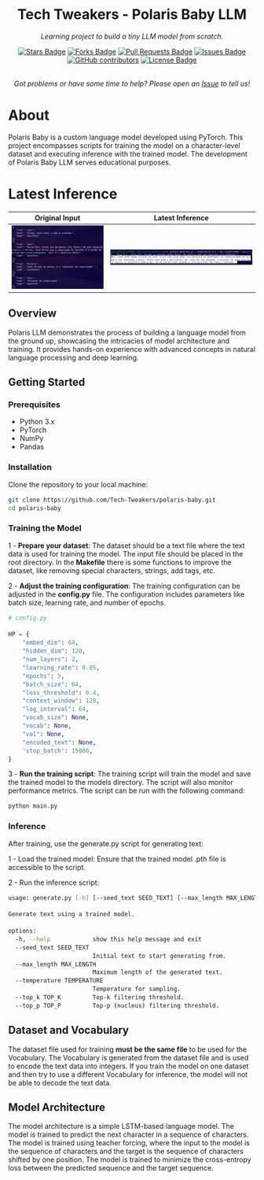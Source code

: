 <h1 align="center">Tech Tweakers - Polaris Baby LLM </h1>
<p align="center"><i>Learning project to build a tiny LLM model from scratch.</i></p>

<div align="center">
  <a href="https://github.com/Tech-Tweakers/polaris-baby/stargazers"><img src="https://img.shields.io/github/stars/Tech-Tweakers/polaris-baby" alt="Stars Badge"/></a>
<a href="https://github.com/Tech-Tweakers/polaris-baby/network/members"><img src="https://img.shields.io/github/forks/Tech-Tweakers/polaris-baby" alt="Forks Badge"/></a>
<a href="https://github.com/Tech-Tweakers/polaris-baby/pulls"><img src="https://img.shields.io/github/issues-pr/Tech-Tweakers/polaris-baby" alt="Pull Requests Badge"/></a>
<a href="https://github.com/Tech-Tweakers/polaris-baby/issues"><img src="https://img.shields.io/github/issues/Tech-Tweakers/polaris-baby" alt="Issues Badge"/></a>
<a href="https://github.com/Tech-Tweakers/polaris-baby/graphs/contributors"><img alt="GitHub contributors" src="https://img.shields.io/github/contributors/Tech-Tweakers/polaris-baby?color=2b9348"></a>
<a href="https://github.com/Tech-Tweakers/polaris-baby/blob/master/LICENSE"><img src="https://img.shields.io/github/license/Tech-Tweakers/polaris-baby?color=2b9348" alt="License Badge"/></a>
</div>

<br>
<p align="center"><i>Got problems or have some time to help? Please open an <a href="https://github.com/Tech-Tweakers/polaris-baby/issues/new">Issue</a> to tell us!</i></p>

# About

Polaris Baby is a custom language model developed using PyTorch. This project encompasses scripts for training the model on a character-level dataset and executing inference with the trained model. The development of Polaris Baby LLM serves educational purposes.

# Latest Inference

| Original Input | Latest Inference |
| -------------- | ---------------- |
| ![Original Input](docs/original-input.png) | ![Latest Inference](docs/latest-inference.png) |

## Overview

Polaris LLM demonstrates the process of building a language model from the ground up, showcasing the intricacies of model architecture and training. It provides hands-on experience with advanced concepts in natural language processing and deep learning.

## Getting Started

### Prerequisites
- Python 3.x
- PyTorch
- NumPy
- Pandas 

### Installation

Clone the repository to your local machine:

```bash
git clone https://github.com/Tech-Tweakers/polaris-baby.git
cd polaris-baby
```

### Training the Model

1 - **Prepare your dataset**: The dataset should be a text file where the text data is used for training the model. The input file should be placed in the root directory. In the **Makefile** there is some functions to improve the dataset, like removing special characters, strings, add tags, etc.

2 - **Adjust the training configuration**: The training configuration can be adjusted in the **config.py** file. The configuration includes parameters like batch size, learning rate, and number of epochs.

```python
# config.py

HP = {
    "embed_dim": 64,
    "hidden_dim": 128,
    "num_layers": 2,
    "learning_rate": 0.05,
    "epochs": 5,
    "batch_size": 64,
    "loss_threshold": 0.4,
    "context_window": 128,
    "log_interval": 64,
    "vocab_size": None,
    "vocab": None,
    "val": None,
    "encoded_text": None,
    'stop_batch': 15000,     
}
```

3 - **Run the training script**: The training script will train the model and save the trained model to the models directory. The script will also monitor performance metrics. The script can be run with the following command:

```bash
python main.py
```

### Inference

After training, use the generate.py script for generating text:

1 - Load the trained model: Ensure that the trained model .pth file is accessible to the script.

2 - Run the inference script:

```bash
usage: generate.py [-h] [--seed_text SEED_TEXT] [--max_length MAX_LENGTH] [--temperature TEMPERATURE] [--top_k TOP_K] [--top_p TOP_P]

Generate text using a trained model.

options:
  -h, --help            show this help message and exit
  --seed_text SEED_TEXT
                        Initial text to start generating from.
  --max_length MAX_LENGTH
                        Maximum length of the generated text.
  --temperature TEMPERATURE
                        Temperature for sampling.
  --top_k TOP_K         Top-k filtering threshold.
  --top_p TOP_P         Top-p (nucleus) filtering threshold.
```

## Dataset and Vocabulary

The dataset file used for training **must be the same file** to be used for the Vocabulary. The Vocabulary is generated from the dataset file and is used to encode the text data into integers. If you train the model on one dataset and then try to use a different Vocabulary for inference, the model will not be able to decode the text data.

## Model Architecture

The model architecture is a simple LSTM-based language model. The model is trained to predict the next character in a sequence of characters. The model is trained using teacher forcing, where the input to the model is the sequence of characters and the target is the sequence of characters shifted by one position. The model is trained to minimize the cross-entropy loss between the predicted sequence and the target sequence. 
